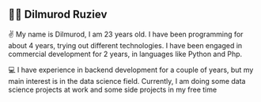 ## 👨‍💻 Dilmurod Ruziev  

✌️ My name is Dilmurod, I am 23 years old. I have been programming for about 4 years, trying out different technologies. I have been engaged in commercial development for 2 years, in languages like Python and Php.  

💻 I have experience in backend development for a couple of years, but my main interest is in the data science field. Currently, I am doing some data science projects at work and some side projects in my free time




